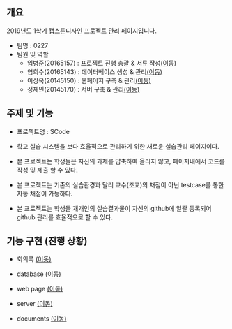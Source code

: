 ## 개요
2019년도 1학기 캡스톤디자인 프로젝트 관리 페이지입니다.
- 팀명 : 0227
- 팀원 및 역할
    - 임병준(20165157) : 프로젝트 진행 총괄 & 서류 작성[(이동)](https://github.com/BJ-Lim/Capstone_Design/tree/master/document)
    - 염희수(20165143) : 데이터베이스 생성 & 관리[(이동)](https://github.com/BJ-Lim/Capstone_Design/tree/master/database)
    - 이상욱(20145150) : 웹페이지 구축 & 관리[(이동)](https://github.com/BJ-Lim/Capstone_Design/tree/master/web)
    - 정재민(20145170) : 서버 구축 & 관리[(이동)](https://github.com/BJ-Lim/Capstone_Design/tree/master/server)

## 주제 및 기능
  - 프로젝트명 : SCode
  - 학교 실습 시스템을 보다 효율적으로 관리하기 위한 새로운 실습관리 페이지이다.
  
  - 본 프로젝트는 학생들은 자신의 과제를 압축하여 올리지 않고, 페이지내에서 코드를 작성 및 제출 할 수 있다.
  - 본 프로젝트는 기존의 실습환경과 달리 교수(조교)의 채점이 아닌 testcase를 통한 자동 채점이 가능하다.
  - 본 프로젝트는 학생들 개개인의 실습결과물이 자신의 github에 일괄 등록되어 github 관리를 효율적으로 할 수 있다.
           
## 기능 구현 (진행 상황)
  
  - 회의록 [(이동)](https://github.com/BJ-Lim/Capstone_Design/tree/master/minutes)


  - database [(이동)](https://github.com/BJ-Lim/Capstone_Design/tree/master/database)
  
  
  
  - web page [(이동)](https://github.com/BJ-Lim/Capstone_Design/tree/master/web)
  
  
  
  - server [(이동)](https://github.com/BJ-Lim/Capstone_Design/tree/master/server)
  
  
  
  - documents [(이동)](https://github.com/BJ-Lim/Capstone_Design/tree/master/document)
  
  
